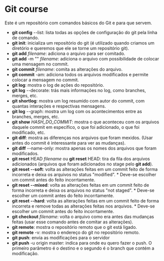 # Git course

Este é um repositório com comandos básicos do Git e para que servem.

- __git config__ --list: lista todas as opções de configuração do git pela linha de comando.
- __git init__: inicializa um repositório do git (é utilizado quando criamos um diretório e queremos que ele se torne um repositório git).
- __git add__ *filename*: adiciona o arquivo para ser comitado.
- __git add__ -m "" *filename*: adiciona o arquivo com possibilidade de colocar uma mensagem no commit.
- __git commit__ *filename*: comita as alterações do arquivo.
- __git commit__ -am: adiciona todos os arquivos modificados e permite colocar a mensagem no commit.
- __git log__: mostra o log de ações do repositório.
- __git log__ --decorate: trás mais informações no log, como branches, merges, etc.
- __git shortlog__: mostra um log resumido com autor do commit, com quantas interações e respectivas mensagens.
- __git log__ --graph: mostra um log com os acontecimentos entre as branches, merges, etc.
- __git show__ *HASH_DO_COMMIT*: mostra o que aconteceu com os arquivos daquele commit em específico, o que foi adicionado, o que foi modificado, etc. 
- __git diff__: mostra as diferenças nos arquivos que foram mexidos. (Usar antes do commit é interessante para ver as mudanças).
- __git diff__ --name-only: mostra apenas os nomes dos arquivos que foram modificados.
- __git reset__ HEAD *filename* ou __git reset__ HEAD: tira da fila dos arquivos adicionados (arquivos que foram adicionados no stage pelo __git add__).
- __git reset --soft__: volta as alterações feitas em um commit feito de forma incorreta e deixa os arquivos no status "modified". * Deve-se escolher um commit antes do feito incorrtamente.
- __git reset --mixed__: volta as alterações feitas em um commit feito de forma incorreta e deixa os arquivos no status "not staged". * Deve-se escolher um commit antes do feito incorrtamente.
- __git reset --hard__: volta as alterações feitas em um commit feito de forma incorreta e remove todas as alterações feitas nos arquivos. * Deve-se escolher um commit antes do feito incorrtamente.
- __git checkout__ *filename*: volta o arquivo como era antes das mudanças feitas (usar esse comando antes de comitar as alterações).
- __git remote__: mostra o repositório remoto que o git está ligado.
- __git remote__ -v: mostra o endereço do git no repositório remoto.
- __git push__: envia as modificações para o servidor
- __git push__ -u origin master: indica para onde eu quero fazer o push. O primeiro parâmetro é o destino e o segundo é o branch que contém a modificação.